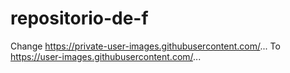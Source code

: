 # repositorio-de-f
Change https://private-user-images.githubusercontent.com/...
To https://user-images.githubusercontent.com/...
